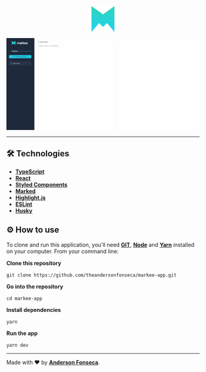 <div align="center">
  <img src="./public/logo192.png" alt="Logo" width="60px" />
</div>

![](./github/markee.gif)

---

## 🛠️ Technologies

- **[TypeScript](https://www.typescriptlang.org/)**
- **[React](https://pt-br.reactjs.org/)**
- **[Styled Components](https://styled-components.com/)**
- **[Marked](https://github.com/markedjs/marked)**
- **[Highlight.js](https://github.com/highlightjs/highlight.js)**
- **[ESLint](https://eslint.org/)**
- **[Husky](https://github.com/typicode/husky)**

## ⚙️ How to use

To clone and run this application, you'll need **[GIT](https://git-scm.com/)**, **[Node](https://nodejs.org/en/)** and **[Yarn](https://classic.yarnpkg.com/en/docs/install/)** installed on your computer. From your command line:

**Clone this repository**

```
git clone https://github.com/theandersonfonseca/markee-app.git
```

**Go into the repository**

```
cd markee-app
```

**Install dependencies**

```
yarn
```

**Run the app**

```
yarn dev
```

---

Made with ♥ by **[Anderson Fonseca](https://github.com/theandersonfonseca)**.
